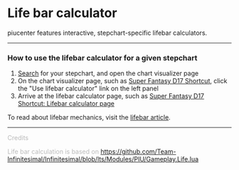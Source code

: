 # Life bar calculator

piucenter features interactive, stepchart-specific lifebar calculators.

---

### How to use the lifebar calculator for a given stepchart
1. [Search](/search) for your stepchart, and open the chart visualizer page
2. On the chart visualizer page, such as [Super Fantasy D17 Shortcut](/chart/Super_Fantasy_-_SHORT_CUT_-_-_SHK_D17_SHORTCUT), click the "Use lifebar calculator" link on the left panel
3. Arrive at the lifebar calculator page, such as [Super Fantasy D17 Shortcut: Lifebar calculator page](/lifebar/Super_Fantasy_-_SHORT_CUT_-_-_SHK_D17_SHORTCUT)

To read about lifebar mechanics, visit the [lifebar article](/articles/lifebar).

---

<span style="color:#bbb">
Credits

Life bar calculation is based on https://github.com/Team-Infinitesimal/Infinitesimal/blob/lts/Modules/PIU/Gameplay.Life.lua
</span>